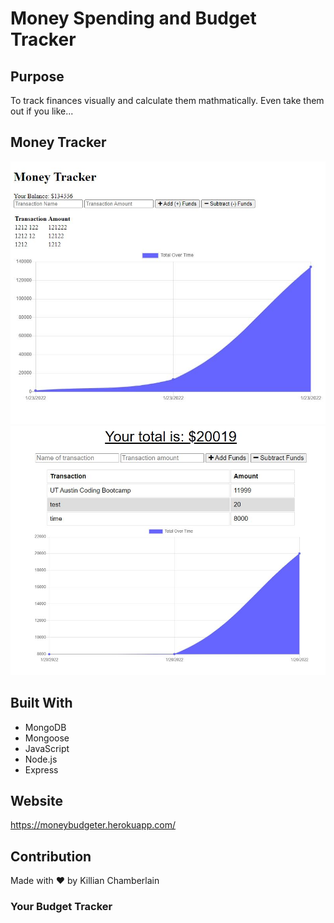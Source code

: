 # Money Spending and Budget Tracker

## Purpose
To track finances visually and calculate them mathmatically. Even take them out if you like...

## Money Tracker
![Screenshot](public/images/MT-0.JPG "Money-Tracker")
![Screenshot](public/images/MT-1.JPG "Money-Tracker")

## Built With
* MongoDB
* Mongoose
* JavaScript
* Node.js
* Express

## Website
https://moneybudgeter.herokuapp.com/

## Contribution
Made with ❤️ by Killian Chamberlain

### Your Budget Tracker